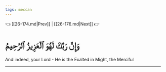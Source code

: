 ```yaml
---
tags: meccan
---
```


👈 [[26-174.md|Prev]] | [[26-176.md|Next]] 👉

# وَإِنَّ رَبَّكَ لَهُوَ ٱلۡعَزِيزُ ٱلرَّحِيمُ

And indeed, your Lord - He is the Exalted in Might, the Merciful

---

